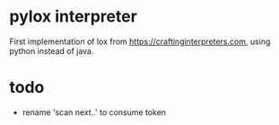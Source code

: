 # pylox interpreter

First implementation of lox from https://craftinginterpreters.com,
using python instead of java.

# todo

- rename 'scan next..' to consume token
